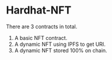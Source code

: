 # Hardhat-NFT

There are 3 contracts in total.

1. A basic NFT contract.
2. A dynamic NFT using IPFS to get URI.
3. A dynamic NFT stored 100% on chain.